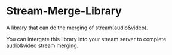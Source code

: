 # Stream-Merge-Library
A library that can do the merging of stream(audio&amp;video).

You can intergate this library into your stream server to complete audio&video stream merging.


